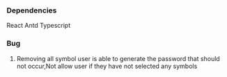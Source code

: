 ### Dependencies
React
Antd
Typescript


### Bug 

1. Removing all symbol user is able to generate the password that should not occur,Not allow user if they have not selected any symbols